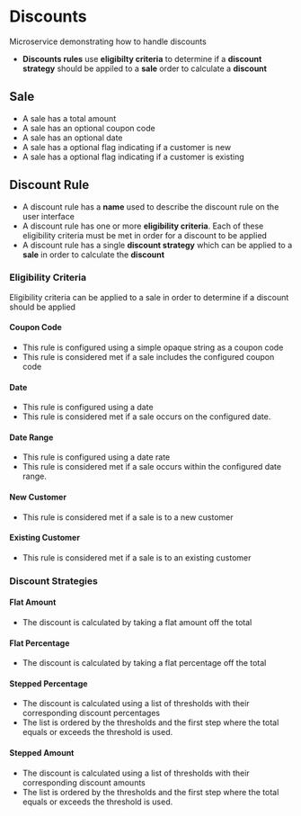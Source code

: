 # Discounts
Microservice demonstrating how to handle discounts

- **Discounts rules** use **eligibilty criteria** to determine if a **discount strategy** should be appiled to a **sale** order to calculate a **discount**

## Sale
- A sale has a total amount
- A sale has an optional coupon code
- A sale has an optional date
- A sale has a optional flag indicating if a customer is new
- A sale has a optional flag indicating if a customer is existing

## Discount Rule
- A discount rule has a **name** used to describe the discount rule on the user interface
- A discount rule has one or more **eligibility criteria**. Each of these eligibility criteria must be met in order for a discount to be applied
- A discount rule has a single **discount strategy** which can be applied to a **sale** in order to calculate the **discount**

### Eligibility Criteria
Eligibility criteria can be applied to a sale in order to determine if a discount should be applied

#### Coupon Code
- This rule is configured using a simple opaque string as a coupon code
- This rule is considered met if a sale includes the configured coupon code

#### Date
- This rule is configured using a date
- This rule is considered met if a sale occurs on the configured date.

#### Date Range
- This rule is configured using a date rate
- This rule is considered met if a sale occurs within the configured date range.

#### New Customer
- This rule is considered met if a sale is to a new customer

#### Existing Customer
- This rule is considered met if a sale is to an existing customer

### Discount Strategies

#### Flat Amount
- The discount is calculated by taking a flat amount off the total

#### Flat Percentage
- The discount is calculated by taking a flat percentage off the total

#### Stepped Percentage
- The discount is calculated using a list of thresholds with their corresponding discount percentages
- The list is ordered by the thresholds and the first step where the total equals or exceeds the threshold is used.

#### Stepped Amount
- The discount is calculated using a list of thresholds with their corresponding discount amounts
- The list is ordered by the thresholds and the first step where the total equals or exceeds the threshold is used.
